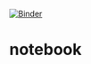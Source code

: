 [![Binder](https://mybinder.org/badge.svg)](https://mybinder.org/v2/gh/veronamlima/notebook.git/master)
# notebook

